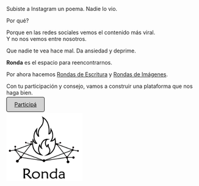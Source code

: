 Subiste a Instagram un poema. Nadie lo vio.

Por qué?

Porque en las redes sociales vemos el contenido más viral.  
Y no nos vemos entre nosotros.

Que nadie te vea hace mal. Da ansiedad y deprime.

**Ronda** es el espacio para reencontrarnos. 

Por ahora hacemos [Rondas de Escritura](escritura.md) y [Rondas de Imágenes](imagenes.md).

Con tu participación y consejo, vamos a construir una plataforma que nos haga bien.

<link rel="shortcut icon" type="image/x-icon" href="favicon.ico"> 

[<span style="padding: 10px 20px; background-color: #D3D3D3; color: #0A0A0A; border: 1px solid #000; border-radius: 4px; cursor: pointer; transition: background-color 0.3s ease;">Participá</span>](escritura.md)

<a href="index.html">
  <img src="logo.png" alt="Logo" width="199" height="178">
</a>
